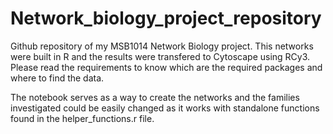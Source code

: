 # Network_biology_project_repository

Github repository of my MSB1014 Network Biology project. 
This networks were built in R and the results were transfered to Cytoscape using RCy3. 
Please read the requirements to know which are the required packages and where to find the data.

The notebook serves as a way to create the networks and the families investigated could be easily changed as it works with standalone functions found in the helper_functions.r file.
